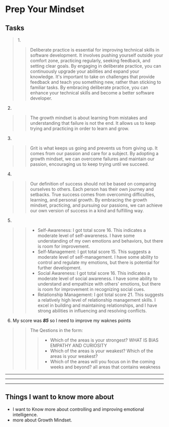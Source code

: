 # Prep Your Mindset

## Tasks

>1.<br/>
>> Deliberate practice is essential for improving technical skills in software development. It involves pushing yourself outside your comfort zone, practicing regularly, seeking feedback, and setting clear goals. By engaging in deliberate practice, you can continuously upgrade your abilities and expand your knowledge. It's important to take on challenges that provide feedback and teach you something new, rather than sticking to familiar tasks. By embracing deliberate practice, you can enhance your technical skills and become a better software developer. <br/>
2.
>> The growth mindset is about learning from mistakes and understanding that failure is not the end. It allows us to keep trying and practicing in order to learn and grow.<br/>
3.
>> Grit is what keeps us going and prevents us from giving up. It comes from our passion and care for a subject. By adopting a growth mindset, we can overcome failures and maintain our passion, encouraging us to keep trying until we succeed.<br/>
4.
>> Our definition of success should not be based on comparing ourselves to others. Each person has their own journey and setbacks. True success comes from overcoming difficulties, learning, and personal growth. By embracing the growth mindset, practicing, and pursuing our passions, we can achieve our own version of success in a kind and fulfilling way.
5. 
>> * Self-Awareness: I got total score 16. This indicates a moderate level of self-awareness. I have some understanding of my own emotions and behaviors, but there is room for improvement. <br/>
>>* Self-Management: I got total score 15. This suggests a moderate level of self-management. I have some ability to control and regulate my emotions, but there is potential for further development. <br/>
>>* Social Awareness: I got total score 16. This indicates a moderate level of social awareness. I have some ability to understand and empathize with others' emotions, but there is room for improvement in recognizing social cues.
>>* Relationship Management: I got total score 21. This suggests a relatively high level of relationship management skills. I excel in building and maintaining relationships, and I have strong abilities in influencing and resolving conflicts.
6.  My score was ***85*** so I need to improve my waknes points <br/> 
>> The Qestions in the form:
>>>* Which of the areas is your strongest? 
WHAT IS BIAS <br/>
EMPATHY AND CURIOSITY
>>>* Which of the areas is your weakest?
Which of the areas is your weakest?
>>>* Which of the areas will you focus on in the coming weeks and beyond?
all areas that contains weakness 

_________
_________
_________

## Things I want to know more about

 * I want to Know more about controlling and improving emotional intelligence.
 * more about Growth Mindset.